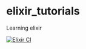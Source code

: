 # elixir_tutorials
Learning elixir

[![Elixir CI](https://github.com/Oegma2/elixir_tutorials/actions/workflows/elixir.yml/badge.svg)](https://github.com/Oegma2/elixir_tutorials/actions/workflows/elixir.yml)
